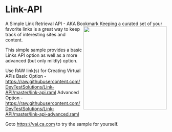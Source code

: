 Link-API
========

A Simple Link Retrieval API - AKA Bookmark
<img align="right" height="260" src="https://raw.githubusercontent.com/DevTestSolutions/Link-API/master/Puzzle.png">
Keeping a curated set of your favorite links is a great way to keep track of interesting sites and content.

This simple sample provides a basic Links API option as well as a more advanced (but only mildly) option.

Use RAW link(s) for Creating Virtual APIs
Basic Option - https://raw.githubusercontent.com/DevTestSolutions/Link-API/master/link-api.raml
Advanced Option - https://raw.githubusercontent.com/DevTestSolutions/Link-API/master/link-api-advanced.raml

Goto https://vai.ca.com to try the sample for yourself.

